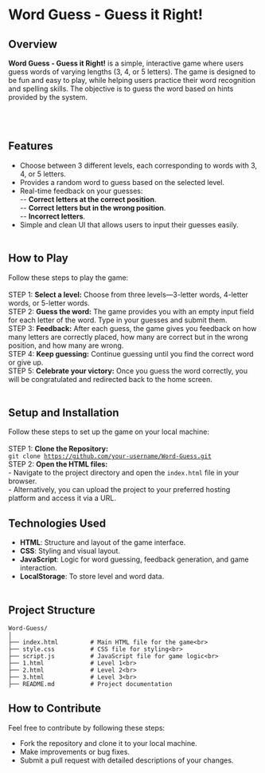 # Word Guess - Guess it Right!</h1>

## Overview
<strong>Word Guess - Guess it Right!</strong> is a simple, interactive game where users guess words of varying lengths (3, 4, or 5 letters). The game is designed to be fun and easy to play, while helping users practice their word recognition and spelling skills. The objective is to guess the word based on hints provided by the system.

<br><br>

## Features
- Choose between 3 different levels, each corresponding to words with 3, 4, or 5 letters.<br>
- Provides a random word to guess based on the selected level.</br>
- Real-time feedback on your guesses:<br>
           -- <strong>Correct letters at the correct position</strong>.</br>
           -- <strong>Correct letters but in the wrong position</strong>.</br>
           -- <strong>Incorrect letters</strong>.</br>
- Simple and clean UI that allows users to input their guesses easily.</br>
    </br>

 ## How to Play
Follow these steps to play the game:<br><br>
    STEP 1: <strong>Select a level:</strong> Choose from three levels—3-letter words, 4-letter words, or 5-letter words.</br>
    STEP 2: <strong>Guess the word:</strong> The game provides you with an empty input field for each letter of the word. Type in your guesses and submit them.</br>
    STEP 3: <strong>Feedback:</strong> After each guess, the game gives you feedback on how many letters are correctly placed, how many are correct but in the wrong position,               and how many are wrong.</br>
    STEP 4: <strong>Keep guessing:</strong> Continue guessing until you find the correct word or give up.</br>
    STEP 5: <strong>Celebrate your victory:</strong> Once you guess the word correctly, you will be congratulated and redirected back to the home screen.</br>
    </br>

## Setup and Installation
Follow these steps to set up the game on your local machine:<br><br>
   STEP 1: <strong>Clone the Repository:</strong>
   <br><code>git clone https://github.com/your-username/Word-Guess.git</code></br>
   STEP 2: <strong>Open the HTML files:</strong>
            <br>
                - Navigate to the project directory and open the <code>index.html</code> file in your browser.</br>
                - Alternatively, you can upload the project to your preferred hosting platform and access it via a URL.</br>
  ## Technologies Used
- <strong>HTML</strong>: Structure and layout of the game interface.</br>
- <strong>CSS</strong>: Styling and visual layout.</br>
- <strong>JavaScript</strong>: Logic for word guessing, feedback generation, and game interaction.</br>
- <strong>LocalStorage</strong>: To store level and word data.</br>
    <br>

## Project Structure
    Word-Guess/
    │
    ├── index.html         # Main HTML file for the game<br>
    ├── style.css          # CSS file for styling<br>
    ├── script.js          # JavaScript file for game logic<br>
    ├── 1.html             # Level 1<br>
    ├── 2.html             # Level 2<br>
    ├── 3.html             # Level 3<br>
    ├── README.md          # Project documentation
   

## How to Contribute
Feel free to contribute by following these steps:<br>
- Fork the repository and clone it to your local machine.</br>
- Make improvements or bug fixes.</br>
- Submit a pull request with detailed descriptions of your changes.</br>
    </br>

    
